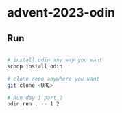 # advent-2023-odin

## Run

```bash

# install odin any way you want
scoop install odin

# clone repo anywhere you want
git clone <URL>

# Run day 1 part 2
odin run . -- 1 2

```

